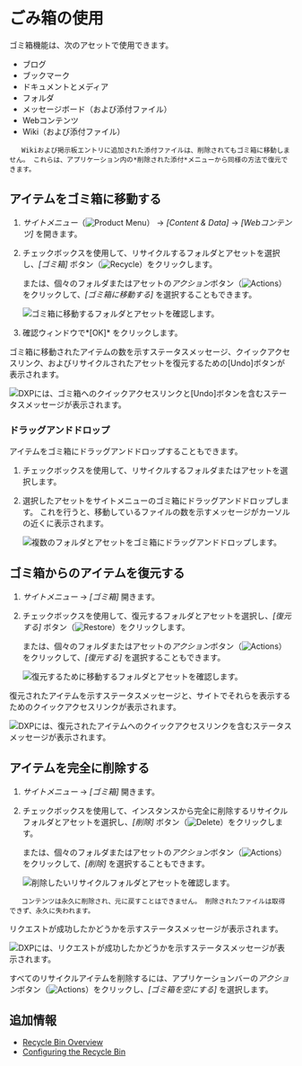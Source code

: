 # ごみ箱の使用

ゴミ箱機能は、次のアセットで使用できます。

  - ブログ
  - ブックマーク
  - ドキュメントとメディア
  - フォルダ
  - メッセージボード（および添付ファイル）
  - Webコンテンツ
  - Wiki（および添付ファイル）

<!-- end list -->

``` note::
   Wikiおよび掲示板エントリに追加された添付ファイルは、削除されてもゴミ箱に移動しません。 これらは、アプリケーション内の*削除された添付*メニューから同様の方法で復元できます。
```

## アイテムをゴミ箱に移動する

1.  *サイトメニュー*（![Product Menu](../../images/icon-product-menu.png)） → *[Content & Data]* → *[Webコンテンツ]* を開きます。

2.  チェックボックスを使用して、リサイクルするフォルダとアセットを選択し、*[ゴミ箱]* ボタン（![Recycle](../../images/icon-app-trash.png)）をクリックします。

    または、個々のフォルダまたはアセットの*アクション*ボタン（![Actions](../../images/icon-actions.png)）をクリックして、*[ゴミ箱に移動する]* を選択することもできます。

    ![ゴミ箱に移動するフォルダとアセットを確認します。](./using-the-recycle-bin/images/02.png)

3.  確認ウィンドウで*[OK]* をクリックします。

ゴミ箱に移動されたアイテムの数を示すステータスメッセージ、クイックアクセスリンク、およびリサイクルされたアセットを復元するための[Undo]ボタンが表示されます。

![DXPには、ゴミ箱へのクイックアクセスリンクと[Undo]ボタンを含むステータスメッセージが表示されます。 ](./using-the-recycle-bin/images/03.png)

### ドラッグアンドドロップ

アイテムをゴミ箱にドラッグアンドドロップすることもできます。

1.  チェックボックスを使用して、リサイクルするフォルダまたはアセットを選択します。

2.  選択したアセットをサイトメニューのゴミ箱にドラッグアンドドロップします。 これを行うと、移動しているファイルの数を示すメッセージがカーソルの近くに表示されます。

    ![複数のフォルダとアセットをゴミ箱にドラッグアンドドロップします。](./using-the-recycle-bin/images/04.png)

## ゴミ箱からのアイテムを復元する

1.  *サイトメニュー* → *[ゴミ箱]* 開きます。

2.  チェックボックスを使用して、復元するフォルダとアセットを選択し、*[復元する]* ボタン（![Restore](../../images/icon-restore.png)）をクリックします。

    または、個々のフォルダまたはアセットの*アクション*ボタン（![Actions](../../images/icon-actions.png)）をクリックして、*[復元する]* を選択することもできます。

    ![復元するために移動するフォルダとアセットを確認します。](./using-the-recycle-bin/images/05.png)

復元されたアイテムを示すステータスメッセージと、サイトでそれらを表示するためのクイックアクセスリンクが表示されます。

![DXPには、復元されたアイテムへのクイックアクセスリンクを含むステータスメッセージが表示されます。](./using-the-recycle-bin/images/06.png)

## アイテムを完全に削除する

1.  *サイトメニュー* → *[ゴミ箱]* 開きます。

2.  チェックボックスを使用して、インスタンスから完全に削除するリサイクルフォルダとアセットを選択し、*[削除]* ボタン（![Delete](../../images/icon-delete.png)）をクリックします。

    または、個々のフォルダまたはアセットの*アクション*ボタン（![Actions](../../images/icon-actions.png)）をクリックして、*[削除]* を選択することもできます。

    ![削除したいリサイクルフォルダとアセットを確認します。](./using-the-recycle-bin/images/07.png)

<!-- end list -->

``` important::
   コンテンツは永久に削除され、元に戻すことはできません。 削除されたファイルは取得できず、永久に失われます。
```

リクエストが成功したかどうかを示すステータスメッセージが表示されます。

![DXPには、リクエストが成功したかどうかを示すステータスメッセージが表示されます。](./using-the-recycle-bin/images/08.png)

すべてのリサイクルアイテムを削除するには、アプリケーションバーの*アクション*ボタン（![Actions](../../images/icon-actions.png)）をクリックし、*[ゴミ箱を空にする]* を選択します。

## 追加情報

  - [Recycle Bin Overview](./recycle-bin-overview.md)
  - [Configuring the Recycle Bin](./configuring-the-recycle-bin.md)
